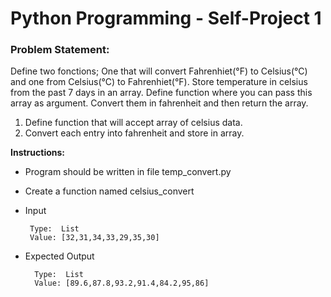# Python Programming - Self-Project 1

### Problem Statement:

Define two fonctions; One that will convert Fahrenhiet(°F) to Celsius(°C) and one from Celsius(°C) to Fahrenhiet(°F).
Store temperature in celsius from the past 7 days in an array. Define function where you can pass this array as argument. Convert them in fahrenheit and then return the array.
1. Define function that will accept array of celsius data.
2. Convert each entry into fahrenheit and store in array.


**Instructions:**
* Program should be written in file temp_convert.py
* Create a function named celsius_convert
* Input 
      
       Type:  List
       Value: [32,31,34,33,29,35,30]
       
* Expected Output

        Type:  List
        Value: [89.6,87.8,93.2,91.4,84.2,95,86]
